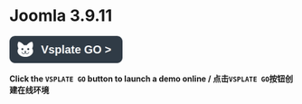 # Joomla 3.9.11

<a href="https://www.vsplate.com/?docker-compose=https://github.com/vsplate/dcenvs/joomla/3.9.11"><img alt="VSPLATE GO" src="https://raw.githubusercontent.com/vsplate/images/master/vsgo_btn.png" width="200px"></a>

**Click the `VSPLATE GO` button to launch a demo online / 点击`VSPLATE GO`按钮创建在线环境**